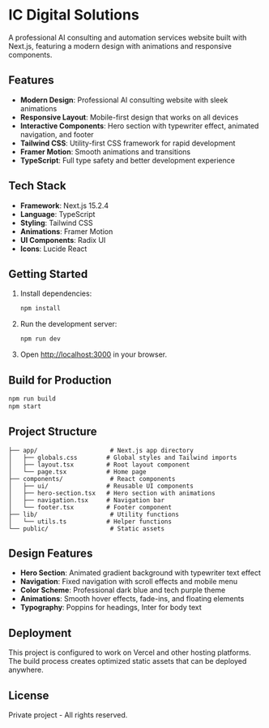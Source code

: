 # IC Digital Solutions

A professional AI consulting and automation services website built with Next.js, featuring a modern design with animations and responsive components.

## Features

- **Modern Design**: Professional AI consulting website with sleek animations
- **Responsive Layout**: Mobile-first design that works on all devices
- **Interactive Components**: Hero section with typewriter effect, animated navigation, and footer
- **Tailwind CSS**: Utility-first CSS framework for rapid development
- **Framer Motion**: Smooth animations and transitions
- **TypeScript**: Full type safety and better development experience

## Tech Stack

- **Framework**: Next.js 15.2.4
- **Language**: TypeScript
- **Styling**: Tailwind CSS
- **Animations**: Framer Motion
- **UI Components**: Radix UI
- **Icons**: Lucide React

## Getting Started

1. Install dependencies:
   ```bash
   npm install
   ```

2. Run the development server:
   ```bash
   npm run dev
   ```

3. Open [http://localhost:3000](http://localhost:3000) in your browser.

## Build for Production

```bash
npm run build
npm start
```

## Project Structure

```
├── app/                    # Next.js app directory
│   ├── globals.css        # Global styles and Tailwind imports
│   ├── layout.tsx         # Root layout component
│   └── page.tsx           # Home page
├── components/             # React components
│   ├── ui/                # Reusable UI components
│   ├── hero-section.tsx   # Hero section with animations
│   ├── navigation.tsx     # Navigation bar
│   └── footer.tsx         # Footer component
├── lib/                    # Utility functions
│   └── utils.ts           # Helper functions
└── public/                 # Static assets
```

## Design Features

- **Hero Section**: Animated gradient background with typewriter text effect
- **Navigation**: Fixed navigation with scroll effects and mobile menu
- **Color Scheme**: Professional dark blue and tech purple theme
- **Animations**: Smooth hover effects, fade-ins, and floating elements
- **Typography**: Poppins for headings, Inter for body text

## Deployment

This project is configured to work on Vercel and other hosting platforms. The build process creates optimized static assets that can be deployed anywhere.

## License

Private project - All rights reserved.